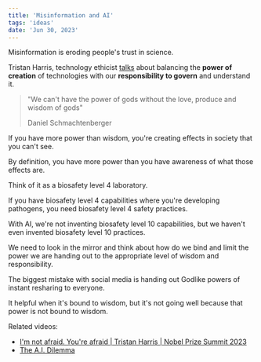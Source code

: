 ```yaml
---
title: 'Misinformation and AI'
tags: 'ideas'
date: 'Jun 30, 2023'
---
```


Misinformation is eroding people's trust in science.

Tristan Harris, technology ethicist [talks](https://www.youtube.com/watch?v=6lVBp2XjWsg) about balancing the **power of creation** of technologies with our **responsibility to govern** and understand it.

> "We can't have the power of gods without the love, produce and wisdom of gods"
>
> Daniel Schmachtenberger

If you have more power than wisdom, you're creating effects in society that you can't see.

By definition, you have more power than you have awareness of what those effects are.

Think of it as a biosafety level 4 laboratory.

If you have biosafety level 4 capabilities where you're developing pathogens, you need biosafety level 4 safety practices.

With AI, we're not inventing biosafety level 10 capabilities, but we haven't even invented biosafety level 10 practices.

We need to look in the mirror and think about how do we bind and limit the power we are handing out to the appropriate level of wisdom and responsibility.

The biggest mistake with social media is handing out Godlike powers of instant resharing to everyone.

It helpful when it's bound to wisdom, but it's not going well because that power is not bound to wisdom.

Related videos:

- [I'm not afraid. You're afraid | Tristan Harris | Nobel Prize Summit 2023](https://www.youtube.com/watch?v=6lVBp2XjWsg)
- [The A.I. Dilemma](https://www.youtube.com/watch?v=xoVJKj8lcNQ)
